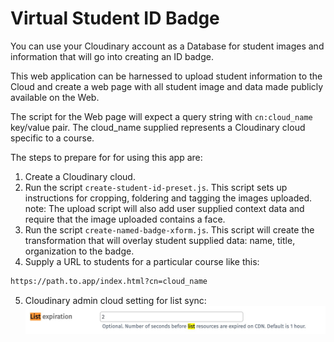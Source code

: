 # Virtual Student ID Badge

You can use your Cloudinary account as a Database for student images and information that will go into creating an ID badge.  

This web application can be harnessed to upload student information to the Cloud and create a web page with all student image and data made publicly available on the Web.

The script for the Web page will expect a query string with `cn:cloud_name` key/value pair.  The cloud_name supplied represents a Cloudinary cloud specific to a course.  

The steps to prepare for for using this app are: 

1. Create a Cloudinary cloud.
2. Run the script `create-student-id-preset.js`.  This script sets up instructions for cropping, foldering and tagging the images uploaded.  note: The upload script will also add user supplied context data and require that the image uploaded contains a face.
3. Run the script `create-named-badge-xform.js`. This script will create the transformation that will overlay student supplied data: name, title, organization to the badge.
4. Supply a URL to students for a particular course like this: 
```bash
https://path.to.app/index.html?cn=cloud_name
```
5. Cloudinary admin cloud setting for list sync: 
![list setting](./images/list-setting.jpg)